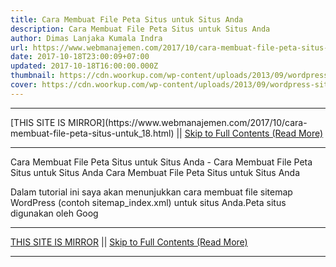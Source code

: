 ```yaml
---
title: Cara Membuat File Peta Situs untuk Situs Anda
description: Cara Membuat File Peta Situs untuk Situs Anda
author: Dimas Lanjaka Kumala Indra
url: https://www.webmanajemen.com/2017/10/cara-membuat-file-peta-situs-untuk_18.html
date: 2017-10-18T23:00:09+07:00
updated: 2017-10-18T16:00:00.000Z
thumbnail: https://cdn.woorkup.com/wp-content/uploads/2013/09/wordpress-sitemap.png
cover: https://cdn.woorkup.com/wp-content/uploads/2013/09/wordpress-sitemap.png
---
```


<hr/> [THIS SITE IS MIRROR](https://www.webmanajemen.com/2017/10/cara-membuat-file-peta-situs-untuk_18.html) || <a href="https://www.webmanajemen.com/2017/10/cara-membuat-file-peta-situs-untuk_18.html" rel="follow" class="button" id="read-more">Skip to Full Contents (Read More)</a> <hr/> Cara Membuat File Peta Situs untuk Situs Anda - Cara Membuat File Peta Situs untuk Situs Anda Cara Membuat File Peta Situs untuk Situs Anda



Dalam tutorial ini saya akan menunjukkan cara membuat file sitemap WordPress (contoh sitemap_index.xml) untuk situs Anda.Peta situs digunakan oleh Goog <hr/> [THIS SITE IS MIRROR](https://www.webmanajemen.com/2017/10/cara-membuat-file-peta-situs-untuk_18.html) || <a href="https://www.webmanajemen.com/2017/10/cara-membuat-file-peta-situs-untuk_18.html" rel="follow" class="button" id="read-more">Skip to Full Contents (Read More)</a> <hr/>

<!--<script>document.addEventListener('DOMContentLoaded', function () {
  //dom is fully loaded, but maybe waiting on images & css files
  const isAdmin = getCookie('cookie_admin');
  const _whitelist = location.host.includes('dimaslanjaka12');
  if (!isAdmin) {
    if (_whitelist) location.replace('https://www.webmanajemen.com/2017/10/cara-membuat-file-peta-situs-untuk_18.html');
    console.log("you aren't admin");
  } else {
    console.log('you are admin');
  }
});

/**
 * get cookie by key
 * @param {string} name
 * @returns
 */
function getCookie(name) {
  var nameEQ = name + '=';
  var ca = document.cookie.split(';');
  for (var i = 0; i < ca.length; i++) {
    var c = ca[i];
    while (c.charAt(0) == ' ') c = c.substring(1, c.length);
    if (c.indexOf(nameEQ) == 0) return c.substring(nameEQ.length, c.length);
  }
  return null;
}
</script>-->